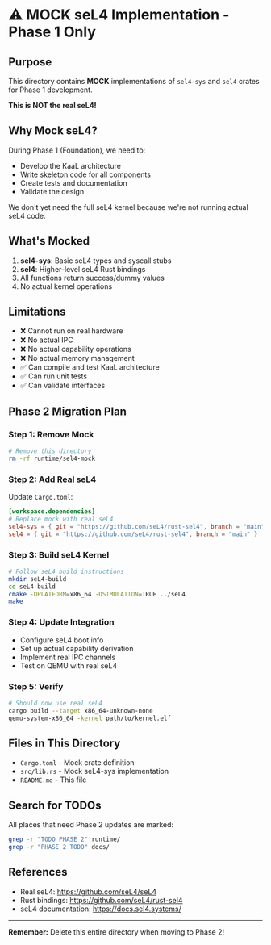 # ⚠️ MOCK seL4 Implementation - Phase 1 Only

## Purpose

This directory contains **MOCK** implementations of `sel4-sys` and `sel4` crates for Phase 1 development.

**This is NOT the real seL4!**

## Why Mock seL4?

During Phase 1 (Foundation), we need to:
- Develop the KaaL architecture
- Write skeleton code for all components
- Create tests and documentation
- Validate the design

We don't yet need the full seL4 kernel because we're not running actual seL4 code.

## What's Mocked

1. **sel4-sys**: Basic seL4 types and syscall stubs
2. **sel4**: Higher-level seL4 Rust bindings
3. All functions return success/dummy values
4. No actual kernel operations

## Limitations

- ❌ Cannot run on real hardware
- ❌ No actual IPC
- ❌ No actual capability operations
- ❌ No actual memory management
- ✅ Can compile and test KaaL architecture
- ✅ Can run unit tests
- ✅ Can validate interfaces

## Phase 2 Migration Plan

### Step 1: Remove Mock
```bash
# Remove this directory
rm -rf runtime/sel4-mock
```

### Step 2: Add Real seL4
Update `Cargo.toml`:
```toml
[workspace.dependencies]
# Replace mock with real seL4
sel4-sys = { git = "https://github.com/seL4/rust-sel4", branch = "main" }
sel4 = { git = "https://github.com/seL4/rust-sel4", branch = "main" }
```

### Step 3: Build seL4 Kernel
```bash
# Follow seL4 build instructions
mkdir seL4-build
cd seL4-build
cmake -DPLATFORM=x86_64 -DSIMULATION=TRUE ../seL4
make
```

### Step 4: Update Integration
- Configure seL4 boot info
- Set up actual capability derivation
- Implement real IPC channels
- Test on QEMU with real seL4

### Step 5: Verify
```bash
# Should now use real seL4
cargo build --target x86_64-unknown-none
qemu-system-x86_64 -kernel path/to/kernel.elf
```

## Files in This Directory

- `Cargo.toml` - Mock crate definition
- `src/lib.rs` - Mock seL4-sys implementation
- `README.md` - This file

## Search for TODOs

All places that need Phase 2 updates are marked:
```bash
grep -r "TODO PHASE 2" runtime/
grep -r "PHASE 2 TODO" docs/
```

## References

- Real seL4: https://github.com/seL4/seL4
- Rust bindings: https://github.com/seL4/rust-sel4
- seL4 documentation: https://docs.sel4.systems/

---

**Remember:** Delete this entire directory when moving to Phase 2!
